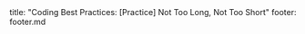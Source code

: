 <frontmatter>
title: "Coding Best Practices: [Practice] Not Too Long, Not Too Short"
footer: footer.md
</frontmatter>

<include src="unit-inPage-asFlat.md" boilerplate />